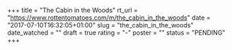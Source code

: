 +++
title = "The Cabin in the Woods"
rt_url = "https://www.rottentomatoes.com/m/the_cabin_in_the_woods"
date = "2017-07-10T16:32:05+01:00"
slug = "the_cabin_in_the_woods"
date_watched = ""
draft = true
rating = "-"
poster = ""
status = "PENDING"
+++
